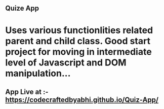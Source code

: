 ## Quize App

# Uses various functionlities related parent and child class. Good start project for moving in intermediate level of Javascript and DOM manipulation...

## App Live at :- https://codecraftedbyabhi.github.io/Quiz-App/
